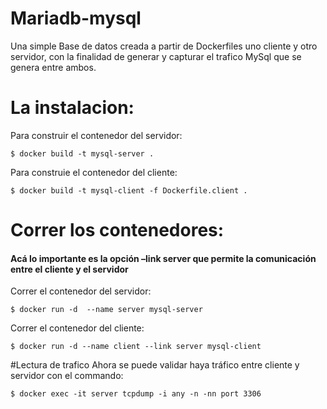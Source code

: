 # Mariadb-mysql
Una simple Base de datos creada a partir de Dockerfiles uno cliente y otro servidor, con la finalidad de generar y capturar el trafico MySql que se genera entre ambos.

# La instalacion:
Para construir el contenedor del servidor:
```
$ docker build -t mysql-server .
```
Para construie el contenedor del cliente:
```
$ docker build -t mysql-client -f Dockerfile.client .
```


# Correr los contenedores:



#### Acá lo importante es la opción –link server que permite la comunicación entre el cliente y el servidor

Correr el contenedor del servidor:
```
$ docker run -d  --name server mysql-server 
```
Correr el contenedor del cliente:
```
$ docker run -d --name client --link server mysql-client
```

#Lectura de trafico
Ahora se puede validar haya tráfico entre cliente y servidor con el commando:
```
$ docker exec -it server tcpdump -i any -n -nn port 3306
```
